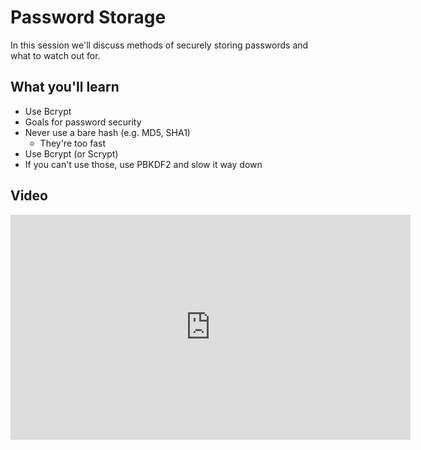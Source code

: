 Password Storage
================

In this session we'll discuss methods of securely storing passwords and what to watch out for.

What you'll learn
-----------------

- Use Bcrypt
- Goals for password security
- Never use a bare hash (e.g. MD5, SHA1)
	- They're too fast
- Use Bcrypt (or Scrypt)
- If you can't use those, use PBKDF2 and slow it way down

Video
-----

<iframe id="ytplayer" type="text/html" width="640" height="360" src="https://www.youtube-nocookie.com/embed/xZ5cxxllgP8?autoplay=0&origin=https://hacker101.com" frameborder="0"></iframe>
